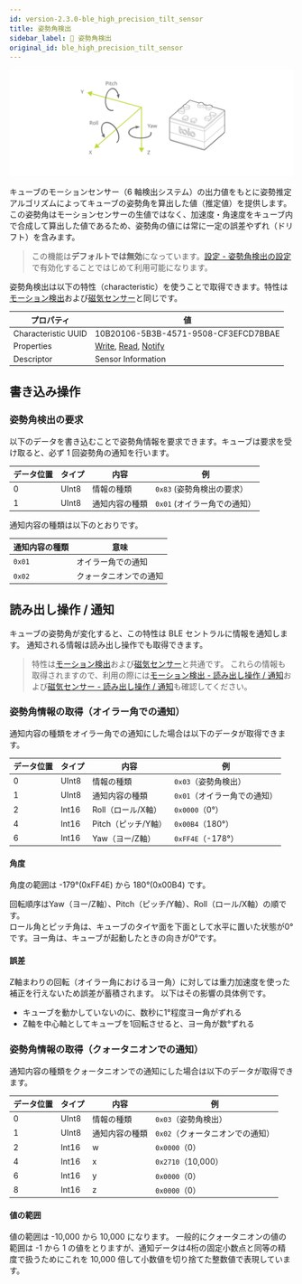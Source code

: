 ```yaml
---
id: version-2.3.0-ble_high_precision_tilt_sensor
title: 姿勢角検出
sidebar_label: 🔄 姿勢角検出
original_id: ble_high_precision_tilt_sensor
---
```


![Cube coordinate system](assets/sensor_cube_axis.svg)

キューブのモーションセンサー（6 軸検出システム）の出力値をもとに姿勢推定アルゴリズムによってキューブの姿勢角を算出した値（推定値）を提供します。  
この姿勢角はモーションセンサーの生値ではなく、加速度・角速度をキューブ内で合成して算出した値であるため、姿勢角の値には常に一定の誤差やずれ（ドリフト）を含みます。

> この機能は**デフォルトでは無効**になっています。[設定 - 姿勢角検出の設定](configuration.md#姿勢角検出の設定)で有効化することではじめて利用可能になります。

姿勢角検出は以下の特性（characteristic）を使うことで取得できます。特性は[モーション検出](sensor.md)および[磁気センサー](magnetic_sensor.md)と同じです。

| プロパティ          | 値                                                                                 |
| ------------------- | ---------------------------------------------------------------------------------- |
| Characteristic UUID | 10B20106-5B3B-4571-9508-CF3EFCD7BBAE                                               |
| Properties          | [Write](#書き込み操作), [Read](#読み出し操作--通知), [Notify](#読み出し操作--通知) |
| Descriptor          | Sensor Information                                                                 |

## **書き込み操作**

### 姿勢角検出の要求

以下のデータを書き込むことで姿勢角情報を要求できます。キューブは要求を受け取ると、必ず 1 回姿勢角の通知を行います。

| データ位置 | タイプ | 内容           | 例                                                  |
| ---------- | ------ | ---------------| --------------------------------------------------- |
| 0          | UInt8  | 情報の種類     | <span fixed>`0x83`</span> (姿勢角検出の要求）       |
| 1          | UInt8  | 通知内容の種類 | <span fixed>`0x01`</span> (オイラー角での通知）     |

通知内容の種類は以下のとおりです。

| 通知内容の種類 | 意味                   |
| -------------- | ---------------------- |
| `0x01`         | オイラー角での通知     |
| `0x02`         | クォータニオンでの通知 |

## **読み出し操作 / 通知**

キューブの姿勢角が変化すると、この特性は BLE セントラルに情報を通知します。
通知される情報は読み出し操作でも取得できます。

> 特性は[モーション検出](sensor.md)および[磁気センサー](magnetic_sensor.md)と共通です。
これらの情報も取得されますので、利用の際には[モーション検出 - 読み出し操作 / 通知](sensor.md#読み出し操作--通知)および[磁気センサー - 読み出し操作 / 通知](magnetic_sensor.md#読み出し操作--通知)も確認してください。

### 姿勢角情報の取得（オイラー角での通知）


通知内容の種類をオイラー角での通知にした場合は以下のデータが取得できます。

| データ位置 | タイプ | 内容                 | 例                                              |
| ---------- | ------ | -------------------- | ----------------------------------------------- |
| 0          | UInt8  | 情報の種類           | <span fixed>`0x03`</span>（姿勢角検出）         |
| 1          | UInt8  | 通知内容の種類       | <span fixed>`0x01`</span>（オイラー角での通知） |
| 2          | Int16  | Roll（ロール/X軸）   | `0x0000`（0°）                                  |
| 4          | Int16  | Pitch（ピッチ/Y軸）  | `0x00B4`（180°）                                |
| 6          | Int16  | Yaw（ヨー/Z軸）      | `0xFF4E`（-178°）                               |

#### 角度

角度の範囲は -179°(0xFF4E) から 180°(0x00B4) です。

回転順序はYaw（ヨー/Z軸）、Pitch（ピッチ/Y軸）、Roll（ロール/X軸）の順です。  
ロール角とピッチ角は、キューブのタイヤ面を下面として水平に置いた状態が0°です。ヨー角は、キューブが起動したときの向きが0°です。

#### 誤差

Z軸まわりの回転（オイラー角におけるヨー角）に対しては重力加速度を使った補正を行えないため誤差が蓄積されます。 以下はその影響の具体例です。

* キューブを動かしていないのに、数秒に1°程度ヨー角がずれる
* Z軸を中心軸としてキューブを1回転させると、ヨー角が数°ずれる


### 姿勢角情報の取得（クォータニオンでの通知）


通知内容の種類をクォータニオンでの通知にした場合は以下のデータが取得できます。

| データ位置 | タイプ | 内容           | 例                                                  |
| ---------- | ------ | -------------- | --------------------------------------------------- |
| 0          | UInt8  | 情報の種類     | <span fixed>`0x03`</span>（姿勢角検出）             |
| 1          | UInt8  | 通知内容の種類 | <span fixed>`0x02`</span>（クォータニオンでの通知） |
| 2          | Int16  | w              | `0x0000`（0）                                       |
| 4          | Int16  | x              | `0x2710`（10,000）                                  |
| 6          | Int16  | y              | `0x0000`（0）                                       |
| 8          | Int16  | z              | `0x0000`（0）                                       |

#### 値の範囲

値の範囲は -10,000 から 10,000 になります。 一般的にクォータニオンの値の範囲は -1 から 1 の値をとりますが、通知データは4桁の固定小数点と同等の精度で扱うためにこれを 10,000 倍して小数値を切り捨てた整数値で表現しています。